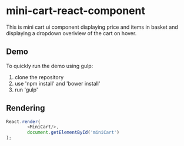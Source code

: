 # mini-cart-react-component
This is mini cart ui component displaying price and items in basket and displaying a dropdown overiview of the cart on hover. 

## Demo

To quickly run the demo using gulp: 

1. clone the repository
2. use 'npm install' and 'bower install'
3. run 'gulp'

## Rendering 
```javascript
React.render(
        <MiniCart/>,
        document.getElementById('miniCart')
);
```
